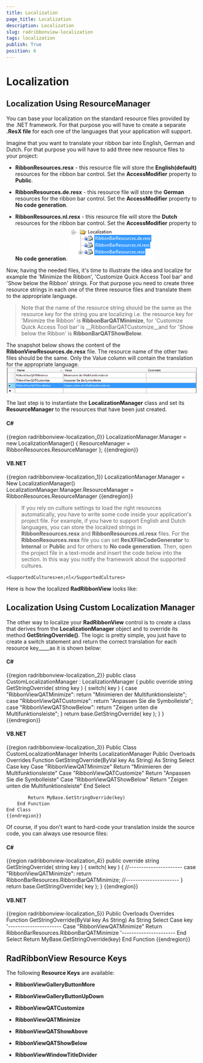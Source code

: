 ```yaml
---
title: Localization
page_title: Localization
description: Localization
slug: radribbonview-localization
tags: localization
publish: True
position: 6
---
```


# Localization



## Localization Using ResourceManager

You can base your localization on the standard resource files provided by the .NET framework. For that purpose you will have to create a separate __.ResX file__ for each one of the languages that your application will support.
				

Imagine that you want to translate your ribbon bar into English, German and Dutch. For that purpose you will have to add three new resource files to your project:

* __RibbonResources.resx__ - this resource file will store the __English(default)__ resources for the ribbon bar control. Set the __AccessModifier__ property to __Public__.
					

* __RibbonResources.de.resx__ - this resource file will store the __German__ resources for the ribbon bar control. Set the __AccessModifier__ property to __No code generation__.
					

* __RibbonResources.nl.resx__ - this resource file will store the __Dutch__ resources for the ribbon bar control. Set the __AccessModifier__ property to __No code generation__.
					![](images/RibbonView_Localization_Files.png)

Now, having the needed files, it's time to illustrate the idea and localize for example the 'Minimize the Ribbon', 'Customize Quick Access Tool bar' and 'Show below the Ribbon' strings. For that purpose you need to create three resource strings in each one of the three resource files and translate them to the appropriate language.

>Note that the name of the resource string should be the same as the resource key for the string you are localizing i.e. the resource key for 'Minimize the Ribbon' is __RibbonBarQATMinimize__, for 'Customize Quick Access Tool bar' is __RibbonBarQATCustomize__and for 'Show below the Ribbon' is __RibbonBarQATShowBelow__.
					

The snapshot below shows the content of the __RibbonViewResources.de.resx__ file. The resource name of the other two files should be the same. Only the Value column will contain the translation for the appropriate language.
				![Rad Ribbon View-Localization-Resource File](images/RadRibbonView-Localization-ResourceFile.png)

The last step is to instantiate the __LocalizationManager__ class and set its __ResourceManager__ to the resources that have been just created.
				

#### __C#__

{{region radribbonview-localization_0}}
	LocalizationManager.Manager = new LocalizationManager()
	{
	ResourceManager = RibbonResources.ResourceManager
	};
	{{endregion}}



#### __VB.NET__

{{region radribbonview-localization_1}}
	LocalizationManager.Manager = New LocalizationManager()
	LocalizationManager.Manager.ResourceManager = RibbonResources.ResourceManager
	{{endregion}}



>If you rely on culture settings to load the right resources automatically, you have to write some code inside your application's project file. For example, if you have to support English and Dutch languages, you can store the localized strings in __RibbonResources.resx__ and __RibbonResources.nl.resx__ files. For the __RibbonResources.resx__ file you can set __ResXFileCodeGenerator__ to __Internal__ or __Public__ and for others to __No code generation__. Then, open the project file in a text-mode and insert the code below into the __<PropertyGroup>__ section. In this way you notify the framework about the supported cultures.
						

	<SupportedCultures>en;nl</SupportedCultures>



Here is how the localized __RadRibbonView__ looks like:
				

## Localization Using Custom Localization Manager

The other way to localize your __RadRibbonView__ control is to create a class that derives from the __LocalizationManager__ object and to override its method __GetStringOverride()__. The logic is pretty simple, you just have to create a switch statement and return the correct translation for each resource key,____as it is shown below:
				

#### __C#__

{{region radribbonview-localization_2}}
	public class CustomLocalizationManager : LocalizationManager
	{
	    public override string GetStringOverride( string key )
	    {
	        switch( key )
	        {
	            case "RibbonViewQATMinimize":
	                return "Minimieren der Multifunktionsleiste";
	            case "RibbonViewQATCustomize":
	                return "Anpassen Sie die Symbolleiste";
	            case "RibbonViewQATShowBelow":
	                return "Zeigen unten die Multifunktionsleiste";
	        }
	        return base.GetStringOverride( key );
	    }
	}
	{{endregion}}



#### __VB.NET__

{{region radribbonview-localization_3}}
	Public Class CustomLocalizationManager
	    Inherits LocalizationManager
	    Public Overloads Overrides Function GetStringOverride(ByVal key As String) As String
	        Select Case key
					Case "RibbonViewQATMinimize"
						Return "Minimieren der Multifunktionsleiste"
					Case "RibbonViewQATCustomize"
						Return "Anpassen Sie die Symbolleiste"
					Case "RibbonViewQATShowBelow"
						Return "Zeigen unten die Multifunktionsleiste"
				End Select
	
	        Return MyBase.GetStringOverride(key)
	    End Function
	End Class
	{{endregion}}



Of course, if you don't want to hard-code your translation inside the source code, you can always use resource files:

#### __C#__

{{region radribbonview-localization_4}}
	public override string GetStringOverride( string key )
	{
	    switch( key )
	    {
	        //----------------------
	        case "RibbonViewQATMinimize":
	            return RibbonBarResources.RibbonBarQATMinimize;
	        //----------------------
	    }
	    return base.GetStringOverride( key );
	}
	{{endregion}}



#### __VB.NET__

{{region radribbonview-localization_5}}
	Public Overloads Overrides Function GetStringOverride(ByVal key As String) As String
	    Select Case key
	        '----------------------
				Case "RibbonViewQATMinimize"
					Return RibbonBarResources.RibbonBarQATMinimize
					'----------------------
			End Select
	    Return MyBase.GetStringOverride(key)
	End Function
	{{endregion}}



## RadRibbonView Resource Keys

The following __Resource Keys__ are available:
				

* __RibbonViewGalleryButtonMore__

* __RibbonViewGalleryButtonUpDown__

* __RibbonViewQATCustomize__

* __RibbonViewQATMinimize__

* __RibbonViewQATShowAbove__

* __RibbonViewQATShowBelow__

* __RibbonViewWindowTitleDivider__
